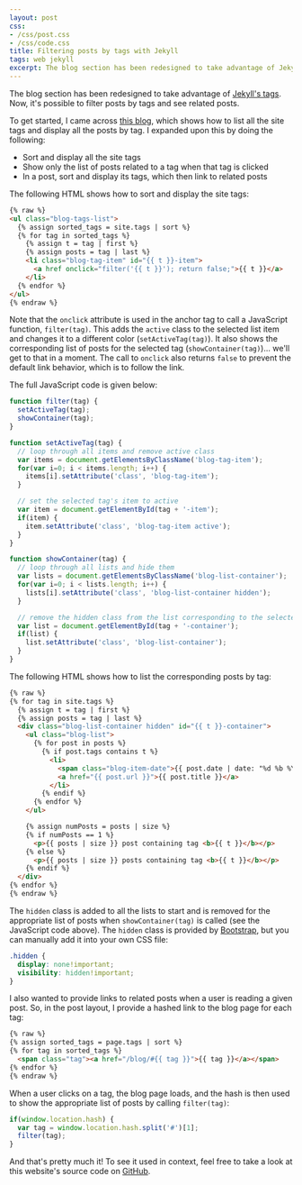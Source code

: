 ```yaml
---
layout: post
css:
- /css/post.css
- /css/code.css
title: Filtering posts by tags with Jekyll
tags: web jekyll
excerpt: The blog section has been redesigned to take advantage of Jekyll's tags. Now, it's possible to filter posts by tags and see related posts....
---
```


The blog section has been redesigned to take advantage of <a href="http://jekyllrb.com/docs/frontmatter/">Jekyll's tags</a>. Now, it's possible to filter posts by tags and see related posts.

To get started, I came across <a href="http://www.jokecamp.com/blog/listing-jekyll-posts-by-tag/">this blog</a>, which shows how to list all the site tags and display all the posts by tag. I expanded upon this by doing the following:

* Sort and display all the site tags
* Show only the list of posts related to a tag when that tag is clicked
* In a post, sort and display its tags, which then link to related posts

The following HTML shows how to sort and display the site tags:

```html
{% raw %}
<ul class="blog-tags-list">
  {% assign sorted_tags = site.tags | sort %}
  {% for tag in sorted_tags %}
    {% assign t = tag | first %}
    {% assign posts = tag | last %}
    <li class="blog-tag-item" id="{{ t }}-item">
      <a href onclick="filter('{{ t }}'); return false;">{{ t }}</a>
    </li>
  {% endfor %}
</ul>
{% endraw %}
```

Note that the `onclick` attribute is used in the anchor tag to call a JavaScript function, `filter(tag)`. This adds the `active` class to the selected list item and changes it to a different color (`setActiveTag(tag)`). It also shows the corresponding list of posts for the selected tag (`showContainer(tag)`)... we'll get to that in a moment. The call to `onclick` also returns `false` to prevent the default link behavior, which is to follow the link.

The full JavaScript code is given below:

```javascript
function filter(tag) {
  setActiveTag(tag);
  showContainer(tag);
}

function setActiveTag(tag) {
  // loop through all items and remove active class
  var items = document.getElementsByClassName('blog-tag-item');
  for(var i=0; i < items.length; i++) {
    items[i].setAttribute('class', 'blog-tag-item');
  }

  // set the selected tag's item to active
  var item = document.getElementById(tag + '-item');
  if(item) {
    item.setAttribute('class', 'blog-tag-item active');
  }
}

function showContainer(tag) {
  // loop through all lists and hide them
  var lists = document.getElementsByClassName('blog-list-container');
  for(var i=0; i < lists.length; i++) {
    lists[i].setAttribute('class', 'blog-list-container hidden');
  }

  // remove the hidden class from the list corresponding to the selected tag
  var list = document.getElementById(tag + '-container');
  if(list) {
    list.setAttribute('class', 'blog-list-container');
  }
}
```

The following HTML shows how to list the corresponding posts by tag:

```html
{% raw %}
{% for tag in site.tags %}
  {% assign t = tag | first %}
  {% assign posts = tag | last %}
  <div class="blog-list-container hidden" id="{{ t }}-container">
    <ul class="blog-list">
      {% for post in posts %}
        {% if post.tags contains t %}
          <li>
            <span class="blog-item-date">{{ post.date | date: "%d %b %Y" }}</span>
            <a href="{{ post.url }}">{{ post.title }}</a>
          </li>
        {% endif %}
      {% endfor %}
    </ul>

    {% assign numPosts = posts | size %}
    {% if numPosts == 1 %}
      <p>{{ posts | size }} post containing tag <b>{{ t }}</b></p>
    {% else %}
      <p>{{ posts | size }} posts containing tag <b>{{ t }}</b></p>
    {% endif %}
  </div>
{% endfor %}
{% endraw %}
```

The `hidden` class is added to all the lists to start and is removed for the appropriate list of posts when `showContainer(tag)` is called (see the JavaScript code above). The `hidden` class is provided by <a href="http://getbootstrap.com">Bootstrap</a>, but you can manually add it into your own CSS file:

```css
.hidden {
  display: none!important;
  visibility: hidden!important;
}
```

I also wanted to provide links to related posts when a user is reading a given post. So, in the post layout, I provide a hashed link to the blog page for each tag:

```html
{% raw %}
{% assign sorted_tags = page.tags | sort %}
{% for tag in sorted_tags %}
  <span class="tag"><a href="/blog/#{{ tag }}">{{ tag }}</a></span>
{% endfor %}
{% endraw %}
```

When a user clicks on a tag, the blog page loads, and the hash is then used to show the appropriate list of posts by calling `filter(tag)`:

```javascript
if(window.location.hash) {
  var tag = window.location.hash.split('#')[1];
  filter(tag);
}
```

And that's pretty much it! To see it used in context, feel free to take a look at this website's source code on <a href="https://github.com/drejkim/drejkim.github.io">GitHub</a>.
